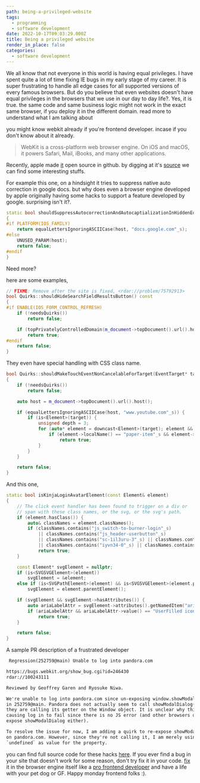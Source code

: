 ```yaml
---
path: being-a-privileged-website
tags:
  - programming
  - software development
date: 2022-10-17T09:03:29.000Z
title: Being a privileged website
render_in_place: false
categories:
  - software development
---
```

We all know that not everyone in this world is having equal privileges. I have spent quite a lot of time fixing IE bugs in my early stage of my career. It is super frustrating to handle all edge cases for all supported versions of every famous browsers. But do you believe that even websites doesn't have equal privileges in the browsers that we use in our day to day life?. Yes, it is true. the same code and same business logic might not work in the exact same browser, if you deploy it in the different domain. read more to understand what I am talking about

you might know webkit already if you're frontend developer. incase if you don't know about it already.

> WebKit is a cross-platform web browser engine. On iOS and macOS, it powers Safari, Mail, iBooks, and many other applications. 

Recently, apple made [it](https://github.com/WebKit/WebKit) open source in github. by digging at it's [source](https://github.com/WebKit/WebKit/blob/main/Source/WebCore/page/Quirks.cpp?s=08) we can find some interesting stuffs.


For example this one, on a hindsight it tries to suppress native auto correction in google docs. but why does even a browser engine developed by apple originally having some hacks to support a feature developed by google. surprising isn't it?. 

```cpp
static bool shouldSuppressAutocorrectionAndAutocaptializationInHiddenEditableAreasForHost(StringView host)
{
#if PLATFORM(IOS_FAMILY)
    return equalLettersIgnoringASCIICase(host, "docs.google.com"_s);
#else
    UNUSED_PARAM(host);
    return false;
#endif
}
```

Need more?

here are some examples,

```cpp
// FIXME: Remove after the site is fixed, <rdar://problem/75792913>
bool Quirks::shouldHideSearchFieldResultsButton() const
{
#if ENABLE(IOS_FORM_CONTROL_REFRESH)
    if (!needsQuirks())
        return false;

    if (topPrivatelyControlledDomain(m_document->topDocument().url().host().toString()).startsWith("google."_s))
        return true;
#endif
    return false;
}
```

They even have special handling with CSS class name.

```cpp
bool Quirks::shouldMakeTouchEventNonCancelableForTarget(EventTarget* target) const
{
    if (!needsQuirks())
        return false;

    auto host = m_document->topDocument().url().host();

    if (equalLettersIgnoringASCIICase(host, "www.youtube.com"_s)) {
        if (is<Element>(target)) {
            unsigned depth = 3;
            for (auto* element = downcast<Element>(target); element && depth; element = element->parentElement(), --depth) {
                if (element->localName() == "paper-item"_s && element->classList().contains("yt-dropdown-menu"_s))
                    return true;
            }
        }
    }

    return false;
}
```

And this one,

```cpp
static bool isKinjaLoginAvatarElement(const Element& element)
{
    // The click event handler has been found to trigger on a div or
    // span with these class names, or the svg, or the svg's path.
    if (element.hasClass()) {
        auto& classNames = element.classNames();
        if (classNames.contains("js_switch-to-burner-login"_s)
            || classNames.contains("js_header-userbutton"_s)
            || classNames.contains("sc-1il3uru-3"_s) || classNames.contains("cIhKfd"_s)
            || classNames.contains("iyvn34-0"_s) || classNames.contains("bYIjtl"_s))
            return true;
    }

    const Element* svgElement = nullptr;
    if (is<SVGSVGElement>(element))
        svgElement = &element;
    else if (is<SVGPathElement>(element) && is<SVGSVGElement>(element.parentElement()))
        svgElement = element.parentElement();

    if (svgElement && svgElement->hasAttributes()) {
        auto ariaLabelAttr = svgElement->attributes().getNamedItem("aria-label"_s);
        if (ariaLabelAttr && ariaLabelAttr->value() == "UserFilled icon"_s)
            return true;
    }

    return false;
}
```

A sample PR description of a frustrated developer

```txt
 Regression(252759@main) Unable to log into pandora.com

https://bugs.webkit.org/show_bug.cgi?id=246430
rdar://100243111

Reviewed by Geoffrey Garen and Ryosuke Niwa.

We're unable to log into pandora.com since un-exposing window.showModalDialog()
in 252759@main. Pandora does not actually seem to call showModalDialog() but
they are calling its getter on the Window object. It is unclear why this is
causing log in to fail since there is no JS error (and other browsers don't
expose showModalDialog either).

To resolve the issue for now, I am adding a quirk to re-expose showModalDialog
on pandora.com. However, since they're not calling it, I am merely using
`undefined` as value for the property.
```

you can find full source code for these hacks [here](https://github.com/WebKit/WebKit/blob/main/Source/WebCore/page/Quirks.cpp?s=08). If you ever find a bug in your site that doesn't work for some reason, don't try fix it in your code. [fix](https://github.com/WebKit/WebKit/commit/93d276254db4805331fa1eb9465f70d6d1b43c33) it in the browser engine itself like a [pro frontend developer](https://github.com/WebKit/WebKit/commit/93d276254db4805331fa1eb9465f70d6d1b43c33) and have a life with your pet dog or GF. Happy monday frontend folks :).